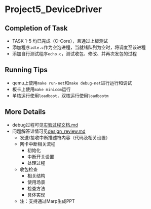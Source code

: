# Project5_DeviceDriver

## Completion of Task

+ TASK 1-5 均已完成（C-Core），且通过上板测试
+ 添加程序`idle.c`作为空泡进程，当就绪队列为空时，将调度至该进程
+ 添加自行测试程序`echo.c`，测试收包、修改、并再次发包的过程

## Running Tips

+ qemu上使用`make run-net`和`make debug-net`进行运行和调试
+ 板卡上使用`make minicom`运行
+ 单核运行使用`loadboot`，双核运行使用`loadbootm`


## More Details

+ debug过程可见[实验过程文档.md](实验过程文档.md)
+ 问题解答详情可见[design_review.md](design_review.md)
  + 发送/接收中断描述符内容（代码及相关设置）
  + 网卡中断相关流程
    + 初始化
    + 中断开关设置
    + 处理过程
  + 收包检查
    + 相关结构
    + 使用场景
    + 检查方法
    + 具体实现
  + 注：支持通过Marp生成PPT